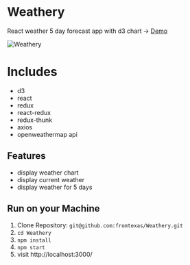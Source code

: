 # Weathery

React weather 5 day forecast app with d3 chart -> [Demo](http://frightening-bubble.surge.sh/)

![Weathery](https://image.ibb.co/kgP2wR/weathery.png)

# Includes

* d3
* react 
* redux
* react-redux
* redux-thunk
* axios
* openweathermap api

## Features
* display weather chart
* display current weather
* display weather for 5 days

## Run on your Machine
   
1. Clone Repository: `git@github.com:fromtexas/Weathery.git`
2. `cd Weathery`
3. `npm install`
4. `npm start`
5. visit http://localhost:3000/

